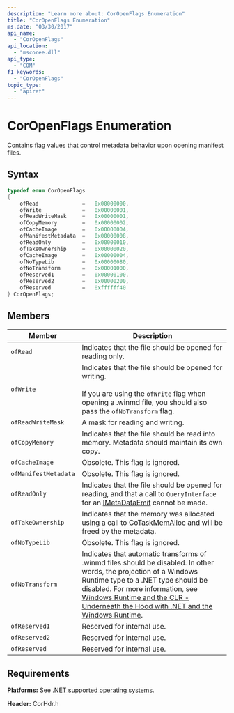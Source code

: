 ```yaml
---
description: "Learn more about: CorOpenFlags Enumeration"
title: "CorOpenFlags Enumeration"
ms.date: "03/30/2017"
api_name:
  - "CorOpenFlags"
api_location:
  - "mscoree.dll"
api_type:
  - "COM"
f1_keywords:
  - "CorOpenFlags"
topic_type:
  - "apiref"
---
```

# CorOpenFlags Enumeration

Contains flag values that control metadata behavior upon opening manifest files.

## Syntax

```cpp
typedef enum CorOpenFlags
{
    ofRead              =   0x00000000,
    ofWrite             =   0x00000001,
    ofReadWriteMask     =   0x00000001,
    ofCopyMemory        =   0x00000002,
    ofCacheImage        =   0x00000004,
    ofManifestMetadata  =   0x00000008,
    ofReadOnly          =   0x00000010,
    ofTakeOwnership     =   0x00000020,
    ofCacheImage        =   0x00000004,
    ofNoTypeLib         =   0x00000080,
    ofNoTransform       =   0x00001000,
    ofReserved1         =   0x00000100,
    ofReserved2         =   0x00000200,
    ofReserved          =   0xffffff40
} CorOpenFlags;
```

## Members

| Member | Description |
|------------|-----------------|
| `ofRead` | Indicates that the file should be opened for reading only. |
| `ofWrite` |Indicates that the file should be opened for writing.<br /><br /> If you are using the `ofWrite` flag when opening a .winmd file, you should also pass the `ofNoTransform` flag.|
| `ofReadWriteMask` | A mask for reading and writing. |
| `ofCopyMemory` | Indicates that the file should be read into memory. Metadata should maintain its own copy. |
| `ofCacheImage` | Obsolete. This flag is ignored. |
| `ofManifestMetadata` | Obsolete. This flag is ignored. |
| `ofReadOnly` |Indicates that the file should be opened for reading, and that a call to `QueryInterface` for an [IMetaDataEmit](../interfaces/imetadataemit-interface.md) cannot be made.|
| `ofTakeOwnership` |Indicates that the memory was allocated using a call to [CoTaskMemAlloc](/windows/desktop/api/combaseapi/nf-combaseapi-cotaskmemalloc) and will be freed by the metadata.|
| `ofNoTypeLib` | Obsolete. This flag is ignored. |
| `ofNoTransform` |Indicates that automatic transforms of .winmd files should be disabled. In other words, the projection of a Windows Runtime type to a .NET type should be disabled. For more information, see [Windows Runtime and the CLR - Underneath the Hood with .NET and the Windows Runtime](/archive/msdn-magazine/2012/windows-8-special-issue/windows-runtime-and-the-clr-underneath-the-hood-with-net-and-the-windows-runtime).|
|`ofReserved1`| Reserved for internal use. |
|`ofReserved2`| Reserved for internal use. |
| `ofReserved` | Reserved for internal use. |

## Requirements

 **Platforms:** See [.NET supported operating systems](https://github.com/dotnet/core/blob/main/os-lifecycle-policy.md).

 **Header:** CorHdr.h
